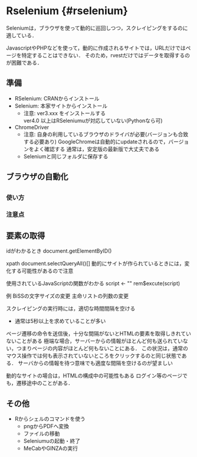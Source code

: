 # Rselenium {#rselenium}

Seleniumは，ブラウザを使って動的に巡回しつつ，スクレイピングをするのに適している．

JavascriptやPHPなどを使って，動的に作成されるサイトでは，URLだけではページを特定することはできない．
そのため，rvestだけではデータを取得するのが困難である．

## 準備


- RSelenium: CRANからインストール   
- Selenium: 本家サイトからインストール    
  - 注意: ver3.xxx をインストールする    
  ver4.0 以上はRSeleniumuが対応していない(Pythonなら可)    
- ChromeDriver 
  - 注意: 自身の利用しているブラウザのドライバが必要(バージョンも合致する必要あり)
  GoogleChromeは自動的にupdateされるので，バージョンをよく確認する
  通常は，安定版の最新版で大丈夫である
  - Seleniumと同じフォルダに保存する






## ブラウザの自動化



## 

### 使い方




### 注意点

## 要素の取得

idがわかるとき
document.getElementByID()

xpath
document.selectQueryAll()[]
動的にサイトが作られているときには，変化する可能性があるので注意


使用されているJavaScriptの関数がわかる
script <- ""
rem$excute(script)

例
BiSSの文字サイズの変更
主命リストの列数の変更

スクレイピングの実行時には，適切な時間間隔を空ける
- 通常は5秒以上を求めていることが多い   

ページ遷移の命令を送信後，十分な間隔がないとHTMLの要素を取得しきれていないことがある
極端な場合，サーバーからの情報がほとんど何も送られていない，つまりページの内容がほとんど何もないことにある．
この状況は，通常のマウス操作では何も表示されていないところをクリックするのと同じ状態である．
サーバからの情報を待つ意味でも適度な間隔を空けるのが望ましい

動的なサイトの場合は，HTMLの構成中の可能性もある
ログイン等のページでも，遷移途中のことがある．

## その他

- Rからシェルのコマンドを使う    
  - pngからPDFへ変換   
  - ファイルの移動    
  - Seleniumuの起動・終了    
  - MeCabやGINZAの実行    


